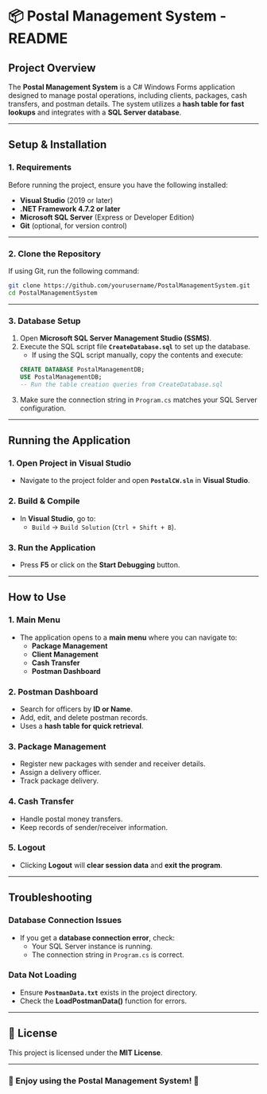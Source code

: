# 📦 Postal Management System - README

##  Project Overview
The **Postal Management System** is a C# Windows Forms application designed to manage postal operations, including clients, packages, cash transfers, and postman details. The system utilizes a **hash table for fast lookups** and integrates with a **SQL Server database**.

---

##  Setup & Installation

### **1. Requirements**
Before running the project, ensure you have the following installed:
- **Visual Studio** (2019 or later)
- **.NET Framework 4.7.2 or later**
- **Microsoft SQL Server** (Express or Developer Edition)
- **Git** (optional, for version control)

---

### **2. Clone the Repository**
If using Git, run the following command:
```sh
git clone https://github.com/yourusername/PostalManagementSystem.git
cd PostalManagementSystem
```

---

### **3. Database Setup**
1. Open **Microsoft SQL Server Management Studio (SSMS)**.
2. Execute the SQL script file **`CreateDatabase.sql`** to set up the database.
   - If using the SQL script manually, copy the contents and execute:
   ```sql
   CREATE DATABASE PostalManagementDB;
   USE PostalManagementDB;
   -- Run the table creation queries from CreateDatabase.sql
   ```
3. Make sure the connection string in `Program.cs` matches your SQL Server configuration.

---

##  Running the Application

### **1. Open Project in Visual Studio**
- Navigate to the project folder and open **`PostalCW.sln`** in **Visual Studio**.

### **2. Build & Compile**
- In **Visual Studio**, go to:
  - `Build` → `Build Solution` (`Ctrl + Shift + B`).

### **3. Run the Application**
- Press **F5** or click on the **Start Debugging** button.

---

##  How to Use

### **1. Main Menu**
- The application opens to a **main menu** where you can navigate to:
  - **Package Management**
  - **Client Management**
  - **Cash Transfer**
  - **Postman Dashboard**

### **2. Postman Dashboard**
- Search for officers by **ID or Name**.
- Add, edit, and delete postman records.
- Uses a **hash table for quick retrieval**.

### **3. Package Management**
- Register new packages with sender and receiver details.
- Assign a delivery officer.
- Track package delivery.

### **4. Cash Transfer**
- Handle postal money transfers.
- Keep records of sender/receiver information.

### **5. Logout**
- Clicking **Logout** will **clear session data** and **exit the program**.

---

##  Troubleshooting

### **Database Connection Issues**
- If you get a **database connection error**, check:
  - Your SQL Server instance is running.
  - The connection string in `Program.cs` is correct.

### **Data Not Loading**
- Ensure **`PostmanData.txt`** exists in the project directory.
- Check the **LoadPostmanData()** function for errors.

---



## 📜 License
This project is licensed under the **MIT License**.

---

### 🚀 Enjoy using the Postal Management System! 🚀
